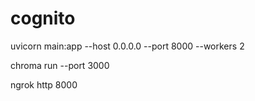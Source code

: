 # cognito



uvicorn main:app --host 0.0.0.0 --port 8000 --workers 2

chroma run --port 3000

ngrok http 8000